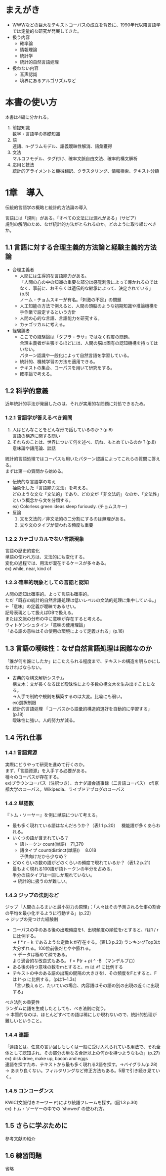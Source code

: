 # まえがき
- WWWなどの巨大なテキストコーパスの成立を背景に、1990年代以降言語学では定量的な研究が発展してきた。
- 扱う内容
  - 確率論
  - 情報理論
  - 統計学
  - 統計的自然言語処理
- 扱わない内容
  - 音声認識
  - 境界にあるアルゴリズムなど

# 本書の使い方
本書は4編に分かれる。
1. 前提知識  
  数学・言語学の基礎知識
2. 語  
  連語、n-グラムモデル、語義曖昧性解消、語彙獲得
3. 文法  
  マルコフモデル、タグ付け、確率文脈自由文法、確率的構文解析
4. 応用と技法  
  統計的アライメントと機械翻訳、クラスタリング、情報検索、テキスト分類

# 1章　導入
伝統的言語学の概略と統計的方法論の導入

言語には「規則」がある。「すべての文法には漏れがある」（サピア）  
規則の解明のため、なぜ統計的方法がとられるのか。どのように取り組むべきか。

## 1.1 言語に対する合理主義的方法論と経験主義的方法論
- 合理主義者  
  - 人間には生得的な言語能力がある。  
  「人間の心の中の知識の重要な部分は感覚刺激によって導かれるのではなく、事前に、おそらくは遺伝的な継承によって、決定されている」(p.5)  
  ノーム・チョムスキーが有名。「刺激の不足」の問題  
  - 人工知能の方法で例えると、人間の頭脳のような初期知識や推論機構を手作業で設定するという方針  
  - 人間の心的な言語、言語能力を研究する。  
  - カテゴリカルに考える。
- 経験論者  
  - ここでの経験論は「タブラ・ラサ」ではなく程度の問題。  
  合理主義者が主張するほどには、人間の脳は固有の認知機構を持ってはいない。  
  パターン認識や一般化によって自然言語を学習している。  
  - 統計的、機械学習の方法を適用できる。  
  - テキストの集合、コーパスを用いて研究をする。
  - 確率論で考える。

## 1.2 科学的意義
近年統計的手法が発展したのは、それが実用的な問題に対処できるため。

### 1.2.1 言語学が答えるべき質問
1. 人はどんなことをどんな形で話しているのか？(p.8)  
  言語の構造に関する問い
1. それらのことは、世界について何を述べ、訊ね、もとめているのか？(p.8)  
  意味論や語用論、談話

統計的言語処理ではコーパスも用いたパターン認識によってこれらの質問に答える。  
まずは第一の質問から始める。
- 伝統的な言語学の考え  
  抽象化した「言語能力文法」を考える。  
  どのような文な「文法的」であり、どの文が「非文法的」なのか、「文法性」という概念から文を分類する。  
  ex) Colorless green ideas sleep furiously. (チョムスキー)
- 反論  
  1. 文を文法的／非文法的の二分割にするのは無理がある。
  2. 文や文のタイプが使われる頻度も重要

### 1.2.2 カテゴリカルでない言語現象
言語の歴史的変化  
単語の使われ方は、文法的にも変化する。  
変化の過程では、用法が混在するケースが多々ある。  
ex) while, near, kind of

### 1.2.3 確率的現象としての言語と認知
人間の認知は確率的。よって言語も確率的。  
ただ「既存の統計的自然言語処理は低いレベルの文法的処理に集中している。」  
<-「意味』の定義が曖昧であるせい。  
  記号表現として扱えばDBで扱える。  
  または文脈の分布の中に意味が存在すると考える。  
  ウィトゲンシュタイン「意味の使用理論」  
  「ある語の意味はその使用の環境によって定義される」(p.16)

## 1.3 言語の曖昧性：なぜ自然言語処理は困難なのか
「誰が何を誰にしたか」にこたえられる程度まで、テキストの構造を明らかにしなければならない。  
- 古典的な構文解析システム  
  構文木：文が長くなるほど曖昧性により多数の構文木を生み出すことになる。  
  ->人手で制約や規則を構築するのは大変。比喩にも弱い。  
    ex)選択制限
- 統計的言語処理
  「コーパスから語彙的構造的選好を自動的に学習する」(p.18)  
  曖昧性に強い。人的努力が減る。

## 1.4 汚れ仕事

### 1.4.1 言語資源  
実際にどうやって研究を進めて行くのか。  
まず、「言語資源」を入手する必要がある。  
種々のコーパスが存在する。  
ex)ブラウンコーパス（注釈つき）、カナダ議会議事録（二言語コーパス）
cf)京都大学のコーパス。Wikipedia、ライブドアブログのコーパス

### 1.4.2 単語数
『トム・ソーヤー』を例に単語について考える。
- 最も多く現れている語はなんだろうか？（表1.1 p.20）  
  機能語が多くあらわれる。
- いくつの語が含まれている？
   - 語トークン count(単語)　71,370
   - 語タイプ count(distinct(単語)) 　8.018  
     子供向けだから少なめ？
- どのくらいの数の語がどのくらいの頻度で現れているか？（表1.2 p.21）  
  最もよく現れる100語が語トークンの半分を占める。  
  半分の語タイプは一回しか現れていない。  
  -> 統計的に扱うのが難しい。

### 1.4.3 ジップの法則など
ジップ「人間のふるまいと最小労力の原理」：「人々はその予測される仕事の割合の平均を最小化するように行動する」(p.22)  
-> ジップの見つけた経験則

- コーパスの中のある後の出現頻度をf、出現頻度の順位をrとすると、fは1 / r に比例する。  
  -> f * r = k であるような定数ｋが存在する。(表1.3 p.23)
  ランキングTop3は大分ずれる。100位前後だとやや膨れる。  
    -> データは極めて疎である。  
  より適合的な改良式もある。 f = P(r + ρ) ^ -B  （マンデルブロ）
- ある後の持つ意味の数をmとすると、m は √f に比例する
- テキストの中のある語の出現の間隔の大きさをI、その頻度をFとすると、Fは I^-p に比例する。（pは1~1.3s）  
  「言い換えると、たいていの場合、内容語はその語の別の出現の近くに出現する」

べき法則の重要性  
ランダムに語を生成したとしても、べき法則に従う。  
-> 本質的なのは、ほとんどすべての語は稀にしか現れないので、統計的処理が難しいということ。

### 1.4.4 連語
「連語とは、任意の言い回しもしくは一般に受け入れられている用法で、それ全体として認知され、その部分の単なる合計以上の何かを持つようなもの」(p.27)  
ex) disk drive, make up, bacon and eggs  
連語を探すため、テキストから最も多く現れる2語を探す。->バイグラム(p.28)   
-> あまり良くない。フィルタリングなど修正方法もある。5章で引き続き見ていく。  

### 1.4.5 コンコーダンス
KWIC(文脈付きキーワード)により統語フレームを探す。(図1.3 p.30)  
ex) トム・ソーヤーの中での 'showed' の使われ方。

## 1.5 さらに学ぶために
参考文献の紹介

## 1.6 練習問題
省略
